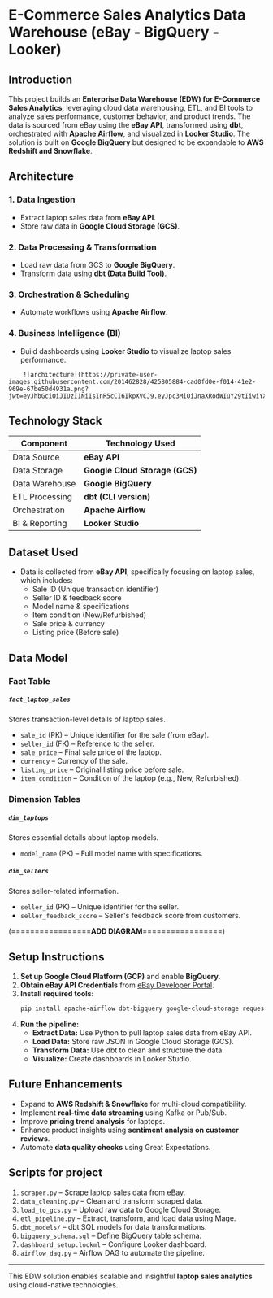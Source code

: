# E-Commerce Sales Analytics Data Warehouse (eBay - BigQuery - Looker)

## Introduction
This project builds an **Enterprise Data Warehouse (EDW) for E-Commerce Sales Analytics**, leveraging cloud data warehousing, ETL, and BI tools to analyze sales performance, customer behavior, and product trends. The data is sourced from eBay using the **eBay API**, transformed using **dbt**, orchestrated with **Apache Airflow**, and visualized in **Looker Studio**. The solution is built on **Google BigQuery** but designed to be expandable to **AWS Redshift and Snowflake**.

## Architecture
### **1. Data Ingestion**
- Extract laptop sales data from **eBay API**.
- Store raw data in **Google Cloud Storage (GCS)**.

### **2. Data Processing & Transformation**
- Load raw data from GCS to **Google BigQuery**.
- Transform data using **dbt (Data Build Tool)**.

### **3. Orchestration & Scheduling**
- Automate workflows using **Apache Airflow**.

### **4. Business Intelligence (BI)**
- Build dashboards using **Looker Studio** to visualize laptop sales performance.

```
    ![architecture](https://private-user-images.githubusercontent.com/201462828/425805884-cad0fd0e-f014-41e2-969e-67be50d4931a.png?jwt=eyJhbGciOiJIUzI1NiIsInR5cCI6IkpXVCJ9.eyJpc3MiOiJnaXRodWIuY29tIiwiYXVkIjoicmF3LmdpdGh1YnVzZXJjb250ZW50LmNvbSIsImtleSI6ImtleTUiLCJleHAiOjE3NDI3MTYwMjYsIm5iZiI6MTc0MjcxNTcyNiwicGF0aCI6Ii8yMDE0NjI4MjgvNDI1ODA1ODg0LWNhZDBmZDBlLWYwMTQtNDFlMi05NjllLTY3YmU1MGQ0OTMxYS5wbmc_WC1BbXotQWxnb3JpdGhtPUFXUzQtSE1BQy1TSEEyNTYmWC1BbXotQ3JlZGVudGlhbD1BS0lBVkNPRFlMU0E1M1BRSzRaQSUyRjIwMjUwMzIzJTJGdXMtZWFzdC0xJTJGczMlMkZhd3M0X3JlcXVlc3QmWC1BbXotRGF0ZT0yMDI1MDMyM1QwNzQyMDZaJlgtQW16LUV4cGlyZXM9MzAwJlgtQW16LVNpZ25hdHVyZT00YjZjMTJhYTZjOWYwYjg1MTRiM2Q5ODgyM2ZkOGUxNmNlZDU2MDY0MWNlZjU0Nzk1YmFiNzAzNjliNTc4MzE4JlgtQW16LVNpZ25lZEhlYWRlcnM9aG9zdCJ9.GmMZlE2IrViySmX7GtrWDgjdUKt4TTAtO49LEaVKYvY)

```

## Technology Stack
| Component        | Technology Used |
|-----------------|----------------|
| Data Source     | **eBay API** |
| Data Storage    | **Google Cloud Storage (GCS)** |
| Data Warehouse  | **Google BigQuery** |
| ETL Processing  | **dbt (CLI version)** |
| Orchestration   | **Apache Airflow** |
| BI & Reporting  | **Looker Studio** |

## Dataset Used
- Data is collected from **eBay API**, specifically focusing on laptop sales, which includes:
  - Sale ID (Unique transaction identifier)
  - Seller ID & feedback score
  - Model name & specifications
  - Item condition (New/Refurbished)
  - Sale price & currency
  - Listing price (Before sale)

## Data Model
### **Fact Table**
##### `fact_laptop_sales`
Stores transaction-level details of laptop sales.
- `sale_id` (PK) – Unique identifier for the sale (from eBay).
- `seller_id` (FK) – Reference to the seller.
- `sale_price` – Final sale price of the laptop.
- `currency` – Currency of the sale.
- `listing_price` – Original listing price before sale.
- `item_condition` – Condition of the laptop (e.g., New, Refurbished).

### **Dimension Tables**
##### `dim_laptops`
Stores essential details about laptop models.
- `model_name` (PK) – Full model name with specifications.

##### `dim_sellers`
Stores seller-related information.
- `seller_id` (PK) – Unique identifier for the seller.
- `seller_feedback_score` – Seller's feedback score from customers.

(=================**ADD DIAGRAM**=================)

## Setup Instructions
1. **Set up Google Cloud Platform (GCP)** and enable **BigQuery**.
2. **Obtain eBay API Credentials** from [eBay Developer Portal](https://developer.ebay.com/).
3. **Install required tools:**
   ```sh
   pip install apache-airflow dbt-bigquery google-cloud-storage requests pandas
   ```
4. **Run the pipeline:**
   - **Extract Data:** Use Python to pull laptop sales data from eBay API.
   - **Load Data:** Store raw JSON in Google Cloud Storage (GCS).
   - **Transform Data:** Use dbt to clean and structure the data.
   - **Visualize:** Create dashboards in Looker Studio.

## Future Enhancements
- Expand to **AWS Redshift & Snowflake** for multi-cloud compatibility.
- Implement **real-time data streaming** using Kafka or Pub/Sub.
- Improve **pricing trend analysis** for laptops.
- Enhance product insights using **sentiment analysis on customer reviews**.
- Automate **data quality checks** using Great Expectations.

## Scripts for project
1. `scraper.py` – Scrape laptop sales data from eBay.
2. `data_cleaning.py` – Clean and transform scraped data.
3. `load_to_gcs.py` – Upload raw data to Google Cloud Storage.
4. `etl_pipeline.py` – Extract, transform, and load data using Mage.
5. `dbt_models/` – dbt SQL models for data transformations.
6. `bigquery_schema.sql` – Define BigQuery table schema.
7. `dashboard_setup.lookml` – Configure Looker dashboard.
8. `airflow_dag.py` – Airflow DAG to automate the pipeline.

---
This EDW solution enables scalable and insightful **laptop sales analytics** using cloud-native technologies.
